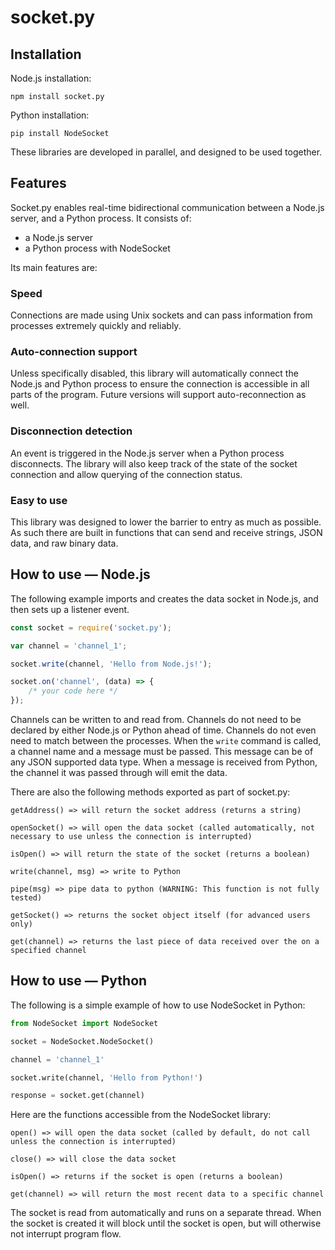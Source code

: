 # socket.py

## Installation

Node.js installation:
```
npm install socket.py
```

Python installation:
```
pip install NodeSocket
```

These libraries are developed in parallel, and designed to be used together.

## Features

Socket.py enables real-time bidirectional communication between a Node.js server, and a Python process. It consists of:

- a Node.js server
- a Python process with NodeSocket

Its main features are:

### Speed

Connections are made using Unix sockets and can pass information from processes extremely quickly and reliably.

### Auto-connection support

Unless specifically disabled, this library will automatically connect the Node.js and Python process to ensure the connection is accessible in all parts of the program. Future versions will support auto-reconnection as well.

### Disconnection detection

An event is triggered in the Node.js server when a Python process disconnects. The library will also keep track of the state of the socket connection and allow querying of the connection status.

### Easy to use

This library was designed to lower the barrier to entry as much as possible. As such there are built in functions that can send and receive strings, JSON data, and raw binary data.

## How to use — Node.js

The following example imports and creates the data socket in Node.js, and then sets up a listener event.
```javascript
const socket = require('socket.py');

var channel = 'channel_1';

socket.write(channel, 'Hello from Node.js!');

socket.on('channel', (data) => {
	/* your code here */
});
```

Channels can be written to and read from. Channels do not need to be declared by either Node.js or Python ahead of time.
Channels do not even need to match between the processes. When the `write` command is called, a channel name and a message must be passed. This message can be of any JSON supported data type. When a message is received from Python, the channel it was passed through will emit the data.

There are also the following methods exported as part of socket.py:
```
getAddress() => will return the socket address (returns a string)

openSocket() => will open the data socket (called automatically, not necessary to use unless the connection is interrupted)

isOpen() => will return the state of the socket (returns a boolean)

write(channel, msg) => write to Python

pipe(msg) => pipe data to python (WARNING: This function is not fully tested)

getSocket() => returns the socket object itself (for advanced users only)

get(channel) => returns the last piece of data received over the on a specified channel
```

## How to use — Python

The following is a simple example of how to use NodeSocket in Python:
```python
from NodeSocket import NodeSocket

socket = NodeSocket.NodeSocket()

channel = 'channel_1'

socket.write(channel, 'Hello from Python!')

response = socket.get(channel)
```

Here are the functions accessible from the NodeSocket library:
```
open() => will open the data socket (called by default, do not call unless the connection is interrupted)

close() => will close the data socket

isOpen() => returns if the socket is open (returns a boolean)

get(channel) => will return the most recent data to a specific channel
```

The socket is read from automatically and runs on a separate thread. When the socket is created it will block until the socket is open, but will otherwise not interrupt program flow.
